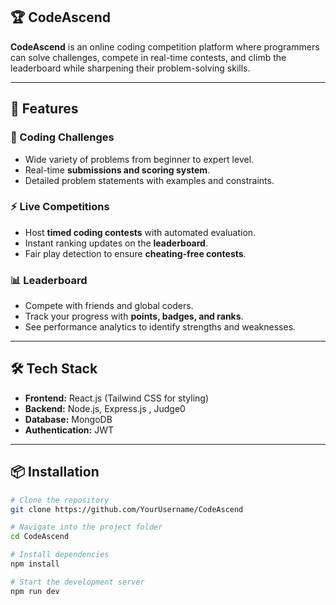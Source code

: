 ## 🏆 CodeAscend

**CodeAscend** is an online coding competition platform where programmers can solve challenges, compete in real-time contests, and climb the leaderboard while sharpening their problem-solving skills.

---

## 🚀 Features

### 🎯 Coding Challenges
- Wide variety of problems from beginner to expert level.
- Real-time **submissions and scoring system**.
- Detailed problem statements with examples and constraints.

### ⚡ Live Competitions
- Host **timed coding contests** with automated evaluation.
- Instant ranking updates on the **leaderboard**.
- Fair play detection to ensure **cheating-free contests**.

### 📊 Leaderboard
- Compete with friends and global coders.
- Track your progress with **points, badges, and ranks**.
- See performance analytics to identify strengths and weaknesses.



---
## 🛠️ Tech Stack
- **Frontend:** React.js (Tailwind CSS for styling)
- **Backend:** Node.js, Express.js , Judge0
- **Database:** MongoDB
- **Authentication:** JWT
---

## 📦 Installation

```bash
# Clone the repository
git clone https://github.com/YourUsername/CodeAscend

# Navigate into the project folder
cd CodeAscend

# Install dependencies
npm install

# Start the development server
npm run dev
```


